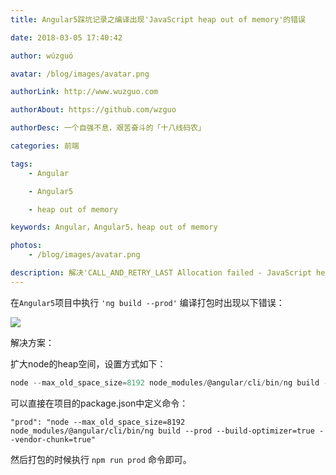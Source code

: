 ```yaml
---
title: Angular5踩坑记录之编译出现'JavaScript heap out of memory'的错误

date: 2018-03-05 17:40:42

author: wúzguó

avatar: /blog/images/avatar.png

authorLink: http://www.wuzguo.com

authorAbout: https://github.com/wzguo

authorDesc: 一个自强不息，艰苦奋斗的「十八线码农」

categories: 前端

tags:
	- Angular

	- Angular5

	- heap out of memory

keywords: Angular，Angular5，heap out of memory

photos:
	- /blog/images/avatar.png

description: 解决'CALL_AND_RETRY_LAST Allocation failed - JavaScript heap out of memory'的错误
---
```


在`Angular5`项目中执行 `'ng build --prod'` 编译打包时出现以下错误：

![](/blog/images/201803/4.jpg)

解决方案：

 扩大node的heap空间，设置方式如下：

```js
node --max_old_space_size=8192 node_modules/@angular/cli/bin/ng build --prod
```

可以直接在项目的package.json中定义命令：

```
"prod": "node --max_old_space_size=8192 node_modules/@angular/cli/bin/ng build --prod --build-optimizer=true --vendor-chunk=true"
```

然后打包的时候执行 `npm run prod` 命令即可。